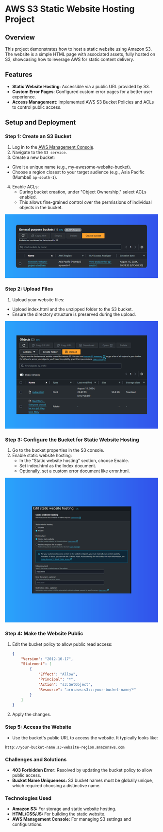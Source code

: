 # AWS S3 Static Website Hosting Project

## Overview
This project demonstrates how to host a static website using Amazon S3. The website is a simple HTML page with associated assets, fully hosted on S3, showcasing how to leverage AWS for static content delivery.

## Features
- **Static Website Hosting**: Accessible via a public URL provided by S3.
- **Custom Error Pages**: Configured custom error pages for a better user experience.
- **Access Management**: Implemented AWS S3 Bucket Policies and ACLs to control public access.


## Setup and Deployment

### Step 1: Create an S3 Bucket
1. Log in to the [AWS Management Console](https://aws.amazon.com/).
2. Navigate to the `S3 service`.
3. Create a new bucket:
  * Give it a unique name (e.g., my-awesome-website-bucket).
  * Choose a region closest to your target audience (e.g., Asia Pacific (Mumbai) `ap-south-1`).
4. Enable ACLs:
   * During bucket creation, under "Object Ownership," select ACLs enabled.
   * This allows fine-grained control over the permissions of individual objects in the bucket.

![Creating an S3 bucket](Documentation/Images/image1.png)

### Step 2: Upload Files
1. Upload your website files:
  * Upload index.html and the unzipped folder to the S3 bucket.
  * Ensure the directory structure is preserved during the upload.


![Upload Website Files to S3](Documentation/Images/image2.png)

### Step 3: Configure the Bucket for Static Website Hosting
1. Go to the bucket properties in the S3 console.
2. Enable static website hosting:
   * In the "Static website hosting" section, choose Enable.
   * Set index.html as the Index document.
   * Optionally, set a custom error document like error.html.

![Static Website Hosting on S3](Documentation/Images/image3.png)

### Step 4: Make the Website Public
1. Edit the bucket policy to allow public read access:
   ```json
   {
       "Version": "2012-10-17",
       "Statement": [
           {
               "Effect": "Allow",
               "Principal": "*",
               "Action": "s3:GetObject",
               "Resource": "arn:aws:s3:::your-bucket-name/*"
           }
       ]
   }
2. Apply the changes.

### Step 5: Access the Website
* Use the bucket's public URL to access the website. It typically looks like:
```
http://your-bucket-name.s3-website-region.amazonaws.com
```
### Challenges and Solutions
* **403 Forbidden Error:** Resolved by updating the bucket policy to allow public access.
* **Bucket Name Uniqueness:** S3 bucket names must be globally unique, which required choosing a distinctive name.

### Technologies Used

* **Amazon S3:** For storage and static website hosting.
* **HTML/CSS/JS:** For building the static website.
* **AWS Management Console:** For managing S3 settings and configurations.
